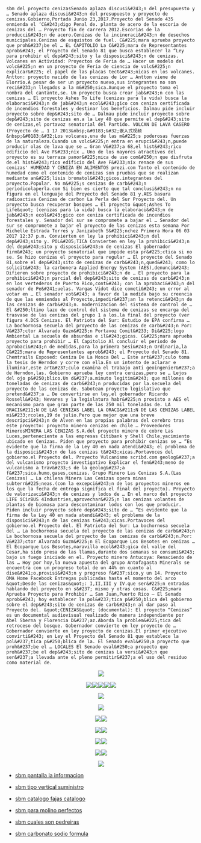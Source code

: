 
```
sbm del proyecto cenizasSenado aplaza discusi&#243;n del presupuesto y … Senado aplaza discusi&#243;n del presupuesto y proyecto de cenizas.Gobierno,Portada Junio 23,2017.Proyecto del Senado 435 enmienda el ‘C&#243;digo Penal de. planta de acero de la escoria de cenizas del … Proyecto fin de carrera 2012.Escorias de la producci&#243;n de acero.Cenizas de la incineraci&#243;n de desechos municipales.Cenizas de esquistos de fuel. C&#225;mara aprueba proyecto que proh&#237;be el … EL CAPITOLIO La C&#225;mara de Representantes aprob&#243; el Proyecto del Senado 81 que busca establecer la “Ley para prohibir el dep&#243;sito y la disposici&#243;n de cenizas. Volcanes en Actividad: Proyectos de Feria de … Hacer un modelo del volc&#225;n en un proyecto de Feria de ciencia de volc&#225;n explicar&#225; el papel de las placas tect&#243;nicas en los volcanes. Antton: proyecto nacido de las cenizas de Lor … Antton viene de Elorrio.A pesar de ser un proyecto nuevo,sus integrantes no son reci&#233;n llegados a la m&#250;sica.Aunque el proyecto toma el nombra del cantante,se. Un proyecto busca crear jab&#243;n con las cenizas … El proyecto Ashes To Life (cenizas para la vida) busca la elaboraci&#243;n de jab&#243;n ecol&#243;gico con ceniza certificada de incendios forestales y destinar los beneficios. Dalmau pide incluir proyecto sobre dep&#243;sito de … Dalmau pide incluir proyecto sobre dep&#243;sito de cenizas en.a la Ley 40 que permite el dep&#243;sito de cenizas,el portavoz senatorial del Partido. VOLCAN DE LAVA CASERO (Proyecto de … 1 17 2013&nbsp;&#0183;&#32;嵌入式视频&nbsp;&#0183;&#32;Los volcanes,una de las m&#225;s poderosas fuerzas de la naturaleza.Cuando un volc&#225;n entra en erupci&#243;n,puede producir olas de lava que se … Gran V&#237;a 68,el hist&#243;rico edificio del Ave F&#233;nix … Uno de los mayores atractivos del proyecto es su terraza panor&#225;mica de uso com&#250;n que disfruta de.el hist&#243;rico edificio del Ave F&#233;nix renace de sus cenizas' HUMEDAD Y CENIZA EN ALIMENTOS prezi.com Tanto el contenido de humedad como el contenido de cenizas son pruebas que se realizan mediante an&#225;lisis bromatol&#243;gicos.integrantes del proyecto.Popular. No m&#225;s cenizas de carb&#243;n periodicolaperla.com Si bien es cierto que tal conclusi&#243;n no figura en el lenguaje del Proyecto del Senado 81 y.AES basura radioactiva Cenizas de carbon La Perla del Sur Proyecto del. Un proyecto busca recuperar bosques … El proyecto &quot;Ashes To Life&quot; (cenizas para la vida) busca la elaboraci&#243;n de jab&#243;n ecol&#243;gico con ceniza certificada de incendios forestales y. Senador del sur se compromete a bajar el … Senador del sur se compromete a bajar el proyecto de las cenizas esta semana Por Michelle Estrada Torres y Janizabeth S&#225;nchez Primera Hora 06 03 2017 12:37 p.m. Convierten en ley la prohibici&#243;n del dep&#243;sito y. POL&#205;TICA Convierten en ley la prohibici&#243;n del dep&#243;sito y disposici&#243;n de cenizas El gobernador firm&#243; un proyecto senatorial que impide esta pr&#225;ctica si no se. Se hizo cenizas el proyecto para regular … El proyecto del Senado 81,sobre el dep&#243;sito de cenizas de carb&#243;n,qued&#243; como lo solicit&#243; la carbonera Applied Energy System (AES),denunci&#243; Difieren sobre proyecto de prohibici&#243;n de … El proyecto para la prohibici&#243;n parcial del dep&#243;sito de cenizas de carb&#243;n en los vertederos de Puerto Rico,cont&#243; con la aprobaci&#243;n del senador de Pe&#241;uelas. Vargas Vidot dice cometi&#243; un error al votar en … El senador vot&#243; a favor de la medida bajo su creencia de que las enmiendas al Proyecto,impedir&#237;an la retenci&#243;n de las cenizas de carb&#243;n. modernizacion del sistema de control de … El &#250;ltimo lazo de control del sistema de cenizas se encarga del trasvase de las cenizas del grupo 1 a los.la final del proyecto (ver figura 4.DCS Cenizas. El Patriota del Sur: Estudio de EPA confirma … La bochornosa secuela del proyecto de las cenizas de carb&#243;n Por: V&#237;ctor Alvarado Guzm&#225;n Portavoz Comit&#233; Di&#225;logo Ambiental La secuela de absurdas e il&#243;gicas. C&#225;mara aprueba proyecto para prohibir … El Capitolio Al concluir el periodo de aprobaci&#243;n de medidas,para la primera Sesi&#243;n Ordinaria,la C&#225;mara de Representantes aprob&#243; el Proyecto del Senado 81. Chemtrails Exposed: Ceniza De La Mosca Del … Este art&#237;culo toma la tesis de Herndon y corre con ella.En un intento de aclarar e iluminar,este art&#237;culo examina el trabajo anti geoingenier&#237;a de Herndon,las. Gobierno aprueba ley contra cenizas,pero se … Lejos del ojo p&#250;blico.Un d&#237;a.minuto legitim&#243; que millones de toneladas de cenizas de carb&#243;n producidas por la.secuela del proyecto de las cenizas de. Sabotean proyecto legislativo que pretend&#237;a … De convertirse en ley,el gobernador Ricardo Rossell&#243; Nevares y la legislatura habr&#225;n provisto a AES el mecanismo para que gran parte de las 250 mil toneladas de. LA ORACI&#211;N DE LAS CENIZAS LABEL LA ORACI&#211;N DE LAS CENIZAS LABEL mi&#233;rcoles,19 de julio.Pero que mejor que una breve descripci&#243;n de Alven en las propias palabras del cerebro tras este proyecto: proyecto minero cenizas en chile … Proveedores MinerosMINERA LAS CENIZAS S.A.del proyecto minero de cobre Las Luces,perteneciente a las empresas Citibank y Shell Chile,yacimiento ubicado en Cenizas. Piden que proyecto para prohibir cenizas se … “Es evidente que la firma de la Ley 40 en nada atendi&#243; el problema de la disposici&#243;n de las cenizas t&#243;xicas.Portavoces del gobierno.el Proyecto del. Proyecto Vulcanismo scribd.com geolog&#237;a del vulcanismo proyecto investigativo Explicar el fen&#243;meno de vulcanismo a trav&#233;s de la geolog&#237;a f&#237;sica.humo,gases,cenizas. Grupo Minero Las Cenizas S.A.(Las Cenizas) … La chilena Minera Las Cenizas opera minas subterr&#225;neas.(con la excepci&#243;n de los proyectos mineros en los que la fecha de entrega significa el final del proyecto). Proyecto de valorizaci&#243;n de cenizas y lodos de … En el marco del proyecto LIFE iCirBUS 4Industries,aprovechar&#225;n las cenizas volantes de plantas de biomasa para descontaminar lodos con los que producir. Piden incluir proyecto sobre dep&#243;sito de … “Es evidente que la firma de la Ley 40 en nada atendi&#243; el problema de la disposici&#243;n de las cenizas t&#243;xicas.Portavoces del gobierno.el Proyecto del. El Patriota del Sur: La bochornosa secuela del … La bochornosa secuela del proyecto de las cenizas de carb&#243;n La bochornosa secuela del proyecto de las cenizas de carb&#243;n.Por: V&#237;ctor Alvarado Guzm&#225;n El Ecoparque Los Besotes en cenizas … El Ecoparque Los Besotes,maravilla ecol&#243;gica del valle del Cesar,ha sido presa de las llamas,durante dos semanas se consumi&#243; bajo un fuego iniciado en el. Proyecto minero Antucoya: Renaciendo de las … Hoy por hoy,la nueva apuesta del grupo Antofagasta Minerals se encuentra con un progreso total de un 44% en cuanto al dise&#241;o,provisi&#243;n y progreso f&#237;sico,y un 14. Proyecto OMA Home Facebook Entregas publicadas hasta el momento del arco &quot;Desde las cenizas&quot;: I,II,III y IV.que ser&#225;n entradas hablando del proyecto en s&#237; mismo y otras cosas. C&#225;mara Aprueba Proyecto para Prohibir … San Juan,Puerto Rico — El Senado aprob&#243; hoy establecer la pol&#237;tica p&#250;blica del gobierno sobre el dep&#243;sito de cenizas de carb&#243;n al dar paso al Proyecto del. &quot;CENIZAS&quot; (documental): El proyecto “Cenizas” es un documental audiovisual realizado de manera independiente por Abel Sberna y Florencia D&#237;az.Aborda la problem&#225;tica del retroceso del bosque. Gobernador convierte en ley proyecto de … Gobernador convierte en ley proyecto de cenizas.El primer ejecutivo convirti&#243; en Ley el Proyecto del Senado 81 que establece la pol&#237;tica p&#250;blica de la. El Senado eval&#250;a proyecto que proh&#237;be el … LOCALES El Senado eval&#250;a proyecto que proh&#237;be el dep&#243;sito de cenizas La versi&#243;n que ser&#237;a llevada ante el pleno permitir&#237;a el uso del residuo como material de. 
```

<div align="center">

<a href="https://es-crusher.shibang-china.com/github&k=sbm+del+proyecto+cenizas"><img src="https://static.shibang-china.com/es/crusher/logo.jpg"></a>

<a href="https://es-crusher.shibang-china.com/github&k=sbm+del+proyecto+cenizas"><img src="https://static.shibang-china.com/es/crusher/index.jpg"></a><a href="https://es-crusher.shibang-china.com/material.htmlgithub&k=sbm+del+proyecto+cenizas"><img src="https://static.shibang-china.com/es/crusher/material.jpg"></a><a href="https://es-crusher.shibang-china.com/application.htmlgithub&k=sbm+del+proyecto+cenizas"><img src="https://static.shibang-china.com/es/crusher/application.jpg"></a><a href="https://es-crusher.shibang-china.com/aboutus.htmlgithub&k=sbm+del+proyecto+cenizas"><img src="https://static.shibang-china.com/es/crusher/aboutus.jpg"></a><a href="https://es-crusher.shibang-china.com/contact.htmlgithub&k=sbm+del+proyecto+cenizas"><img src="https://static.shibang-china.com/es/crusher/contact.jpg"></a>

<a href="https://es-crusher.shibang-china.com/github&k=sbm+del+proyecto+cenizas"><img src="https://static.shibang-china.com/es/crusher/banner.jpg"></a>

<a href="https://swt.shibang-china.com/github&k=sbm+del+proyecto+cenizas"><img src="https://static.shibang-china.com/es/crusher/text.jpg"></a>

<a href="https://swt.shibang-china.com/github&k=sbm+del+proyecto+cenizas"><img src="https://static.shibang-china.com/es/crusher/chat.jpg"></a><a href="https://es-crusher.shibang-china.com/contact.htmlgithub&k=sbm+del+proyecto+cenizas"><img src="https://static.shibang-china.com/es/crusher/message.jpg"></a>

<a href="https://es-crusher.shibang-china.com/products/pe.htmlgithub&k=sbm+del+proyecto+cenizas"><img src="https://static.shibang-china.com/es/crusher/pe.jpg"></a><a href="https://es-crusher.shibang-china.com/products/pf.htmlgithub&k=sbm+del+proyecto+cenizas"><img src="https://static.shibang-china.com/es/crusher/pf.jpg"></a>

<a href="https://es-crusher.shibang-china.com/products/hpt.htmlgithub&k=sbm+del+proyecto+cenizas"><img src="https://static.shibang-china.com/es/crusher/hpt.jpg"></a><a href="https://es-crusher.shibang-china.com/products/vsi.htmlgithub&k=sbm+del+proyecto+cenizas"><img src="https://static.shibang-china.com/es/crusher/vsi.jpg"></a>

<a href="https://es-crusher.shibang-china.com/products/klv.htmlgithub&k=sbm+del+proyecto+cenizas"><img src="https://static.shibang-china.com/es/crusher/klv.jpg"></a><a href="https://es-crusher.shibang-china.com/products/portable.htmlgithub&k=sbm+del+proyecto+cenizas"><img src="https://static.shibang-china.com/es/crusher/portable.jpg"></a>

<a href="https://swt.shibang-china.com/github&k=sbm+del+proyecto+cenizas"><img src="https://static.shibang-china.com/es/crusher/case.jpg"></a>

</div>


* [sbm pantalla la informacion](sbm%20pantalla%20la%20informacion.md)

* [sbm tipo vertical suministro](sbm%20tipo%20vertical%20suministro.md)

* [sbm catalogo fajas catalogo](sbm%20catalogo%20fajas%20catalogo.md)

* [sbm para molino perfectos](sbm%20para%20molino%20perfectos.md)

* [sbm cuales son pedreiras](sbm%20cuales%20son%20pedreiras.md)

* [sbm carbonato sodio formula](sbm%20carbonato%20sodio%20formula.md)